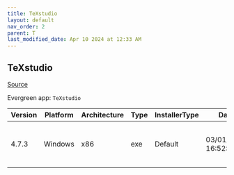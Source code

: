 ```yaml
---
title: TeXstudio
layout: default
nav_order: 2
parent: T
last_modified_date: Apr 10 2024 at 12:33 AM
---
```


## TeXstudio

[Source](https://www.texstudio.org/)

Evergreen app: `TeXstudio`

| Version | Platform | Architecture | Type | InstallerType | Date                | Size      | URI                                                                                                                                                                                              |
| ------- | -------- | ------------ | ---- | ------------- | ------------------- | --------- | ------------------------------------------------------------------------------------------------------------------------------------------------------------------------------------------------ |
| 4.7.3   | Windows  | x86          | exe  | Default       | 03/01/2024 16:52:35 | 144228785 | [https://github.com/texstudio-org/texstudio/releases/download/4.7.3/texstudio-4.7.3-win-qt6.exe](https://github.com/texstudio-org/texstudio/releases/download/4.7.3/texstudio-4.7.3-win-qt6.exe) |
